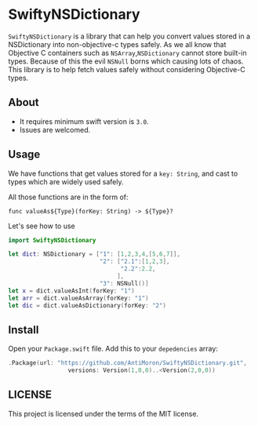 # SwiftyNSDictionary

```SwiftyNSDictionary``` is a library that can help you convert values stored in a NSDictionary into non-objective-c types safely. 
As we all know that Objective C containers such as ```NSArray```,```NSDictionary``` cannot store built-in types.
Because of this the evil ```NSNull``` borns which causing lots of chaos. This library is to help fetch values safely without considering
Objective-C types.

## About

- It requires minimum swift version is ```3.0```.
- Issues are welcomed.

## Usage

We have functions that get values stored for a ```key: String```, and cast to types which are widely used safely.

All those functions are in the form of:
```
func valueAs${Type}(forKey: String) -> ${Type}?
```

Let's see how to use


```swift
import SwiftyNSDictionary

let dict: NSDictionary = ["1": [1,2,3,4,[5,6,7]],
                          "2": ["2.1":[1,2,3],
                                "2.2":2.2, 
                               ],
                          "3": NSNull()]
let x = dict.valueAsInt(forKey: "1")
let arr = dict.valueAsArray(forKey: "1")
let dic = dict.valueAsDictionary(forKey: "2")
```

## Install

Open your ```Package.swift``` file.
Add this to your ```depedencies``` array:

```swift
.Package(url: "https://github.com/AntiMoron/SwiftyNSDictionary.git",
                 versions: Version(1,0,0)..<Version(2,0,0))
```
## LICENSE

This project is licensed under the terms of the MIT license.